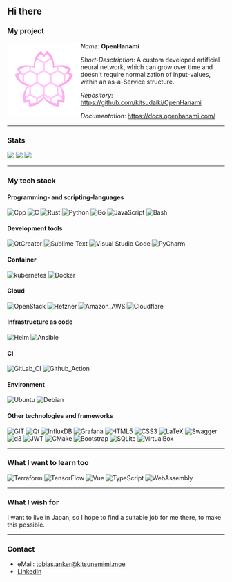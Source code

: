 ## Hi there

### My project

<img align="left" width="170" height="170" src="assets/hanami-logo.png">

*Name*: **OpenHanami**

*Short-Desctription*: A custom developed artificial neural network, which can grow over time and doesn't require normalization of input-values, within an as-a-Service structure.

*Repository*: https://github.com/kitsudaiki/OpenHanami

*Documentation*: https://docs.openhanami.com/

---

### Stats

![](http://github-profile-summary-cards.vercel.app/api/cards/profile-details?username=kitsudaiki&theme=github) 
![](http://github-profile-summary-cards.vercel.app/api/cards/stats?username=kitsudaiki&theme=github&include_all_commits=true&hide=contribs)
![](https://github-readme-stats.vercel.app/api/top-langs/?username=kitsudaiki&layout=compact&theme=github&langs_count=16&card_width=356)

<!--
![](http://github-profile-summary-cards.vercel.app/api/cards/repos-per-language?username=kitsudaiki&theme=github)
-->

---

### My tech stack

#### Programming- and scripting-languages

![Cpp](https://img.shields.io/badge/C%2B%2B-00599C?style=for-the-badge&logo=c%2B%2B&logoColor=white)
![C](https://img.shields.io/badge/C-00599C?style=for-the-badge&logo=c&logoColor=white)
![Rust](https://img.shields.io/badge/rust-%23000000.svg?style=for-the-badge&logo=rust&logoColor=white)
![Python](https://img.shields.io/badge/python-3670A0?style=for-the-badge&logo=python&logoColor=ffdd54)
![Go](https://img.shields.io/badge/Go-00ADD8?style=for-the-badge&logo=go&logoColor=white)
![JavaScript](https://img.shields.io/badge/JavaScript-323330?style=for-the-badge&logo=javascript&logoColor=F7DF1E)
![Bash](https://img.shields.io/badge/Bash-4EAA25?style=for-the-badge&logo=GNU%20Bash&logoColor=white)

#### Development tools

![QtCreator](https://img.shields.io/badge/QtCreator-41CD52?style=for-the-badge&logo=qt&logoColor=white)
![Sublime Text](https://img.shields.io/badge/sublime_text-%23575757.svg?style=for-the-badge&logo=sublime-text&logoColor=important)
![Visual Studio Code](https://img.shields.io/badge/Visual%20Studio%20Code-0078d7.svg?style=for-the-badge&logo=visual-studio-code&logoColor=white)
![PyCharm](https://img.shields.io/badge/pycharm-143?style=for-the-badge&logo=pycharm&logoColor=black&color=black&labelColor=green)

#### Container

![kubernetes](https://img.shields.io/badge/kubernetes-326ce5.svg?&style=for-the-badge&logo=kubernetes&logoColor=white)
![Docker](https://img.shields.io/badge/Docker-2CA5E0?style=for-the-badge&logo=docker&logoColor=white)

#### Cloud

![OpenStack](https://img.shields.io/badge/Openstack-%23f01742.svg?style=for-the-badge&logo=openstack&logoColor=white)
![Hetzner](https://img.shields.io/badge/Hetzner-D50C2D?style=for-the-badge&logo=hetzner&logoColor=white)
![Amazon_AWS](https://img.shields.io/badge/Amazon_AWS-FF9900?style=for-the-badge&logo=amazonaws&logoColor=white)
![Cloudflare](https://img.shields.io/badge/Cloudflare-F38020?style=for-the-badge&logo=Cloudflare&logoColor=white)

#### Infrastructure as code

![Helm](https://img.shields.io/badge/Helm-0F1689?style=for-the-badge&logo=Helm&labelColor=0F1689)
![Ansible](https://img.shields.io/badge/Ansible-000000?style=for-the-badge&logo=ansible&logoColor=white)

#### CI

![GitLab_CI](https://img.shields.io/badge/GitLab%20CI-330F63?style=for-the-badge&logo=gitlab&logoColor=white)
![Github_Action](https://img.shields.io/badge/Github%20Actions-282a2e?style=for-the-badge&logo=githubactions&logoColor=367cfe)

#### Environment

![Ubuntu](https://img.shields.io/badge/Ubuntu-E95420?style=for-the-badge&logo=ubuntu&logoColor=white)
![Debian](https://img.shields.io/badge/Debian-A81D33?style=for-the-badge&logo=debian&logoColor=white)

#### Other technologies and frameworks

![GIT](https://img.shields.io/badge/GIT-E44C30?style=for-the-badge&logo=git&logoColor=white)
![Qt](https://img.shields.io/badge/Qt-41CD52?style=for-the-badge&logo=qt&logoColor=white)
![InfluxDB](https://img.shields.io/badge/InfluxDB-22ADF6?style=for-the-badge&logo=InfluxDB&logoColor=white)
![Grafana](https://img.shields.io/badge/Grafana-F2F4F9?style=for-the-badge&logo=grafana&logoColor=orange&labelColor=F2F4F9)
![HTML5](https://img.shields.io/badge/HTML5-E34F26?style=for-the-badge&logo=html5&logoColor=white)
![CSS3](https://img.shields.io/badge/CSS3-1572B6?style=for-the-badge&logo=css3&logoColor=white)
![LaTeX](https://img.shields.io/badge/LaTeX-47A141?style=for-the-badge&logo=LaTeX&logoColor=white)
![Swagger](https://img.shields.io/badge/Swagger-85EA2D?style=for-the-badge&logo=Swagger&logoColor=white)
![d3](https://img.shields.io/badge/d3%20js-F9A03C?style=for-the-badge&logo=d3.js&logoColor=white)
![JWT](https://img.shields.io/badge/JWT-000000?style=for-the-badge&logo=JSON%20web%20tokens&logoColor=white)
![CMake](https://img.shields.io/badge/CMake-064F8C?style=for-the-badge&logo=cmake&logoColor=white)
![Bootstrap](https://img.shields.io/badge/Bootstrap-563D7C?style=for-the-badge&logo=bootstrap&logoColor=white)
![SQLite](https://img.shields.io/badge/sqlite-%2307405e.svg?style=for-the-badge&logo=sqlite&logoColor=white)
![VirtualBox](https://img.shields.io/badge/VirtualBox-21416b?style=for-the-badge&logo=VirtualBox&logoColor=white)

---

### What I want to learn too

![Terraform](https://img.shields.io/badge/Terraform-7B42BC?style=for-the-badge&logo=terraform&logoColor=white)
![TensorFlow](https://img.shields.io/badge/TensorFlow-FF6F00?style=for-the-badge&logo=tensorflow&logoColor=white)
![Vue](https://img.shields.io/badge/Vue%20js-35495E?style=for-the-badge&logo=vuedotjs&logoColor=4FC08D)
![TypeScript](https://img.shields.io/badge/TypeScript-007ACC?style=for-the-badge&logo=typescript&logoColor=white)
![WebAssembly](https://img.shields.io/badge/WebAssembly-654FF0?style=for-the-badge&logo=WebAssembly&logoColor=white)

---

### What I wish for

I want to live in Japan, so I hope to find a suitable job for me there, to make this possible.

---

### Contact

- eMail: tobias.anker@kitsunemimi.moe
- [LinkedIn](https://www.linkedin.com/in/tobiasanker42)
